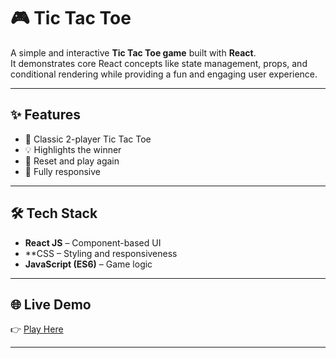 # 🎮 Tic Tac Toe  

A simple and interactive **Tic Tac Toe game** built with **React**.  
It demonstrates core React concepts like state management, props, and conditional rendering while providing a fun and engaging user experience.  

---

## ✨ Features  
- 🎲 Classic 2-player Tic Tac Toe  
- 💡 Highlights the winner  
- 🔄 Reset and play again  
- 📱 Fully responsive  

---

## 🛠️ Tech Stack  
- **React JS** – Component-based UI  
- **CSS  – Styling and responsiveness  
- **JavaScript (ES6)** – Game logic  

---

## 🌐 Live Demo  
👉 [Play Here](https://your-username.github.io/tic-tac-toe/)  

---
  


